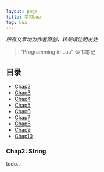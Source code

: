 ```yaml
---
layout: page
title: 学习Lua
tag: Lua
---
```


<em> 所有文章均为作者原创，转载请注明出处 </em>

> "Programming in Lua" 读书笔记


<h2> 目录 </h2>

- [Chap2](#2)
- [Chap3](#3)
- [Chap4](#4)
- [Chap5](#5)
- [Chap6](#6)
- [Chap7](#7)
- [Chap8](#8)
- [Chap9](#9)
- [Chap10](#10)

<h3 id="2"> Chap2: String </h3>


todo..




